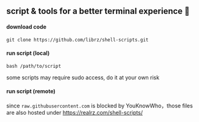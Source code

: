 ## script & tools for a better terminal experience 🚀

#### download code

`git clone https://github.com/librz/shell-scripts.git`

#### run script (local)

`bash /path/to/script` 

some scripts may require sudo access, do it at your own risk

#### run script (remote)

since `raw.githubusercontent.com` is blocked by YouKnowWho，those files are also hosted under https://realrz.com/shell-scripts/
